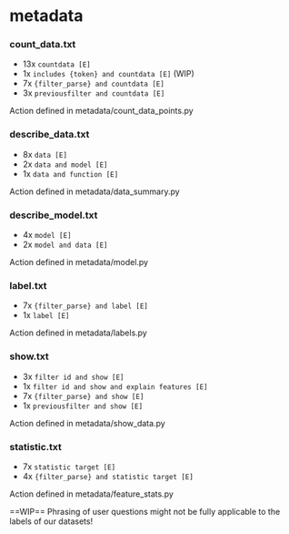 # metadata
### count_data.txt
* 13x `countdata [E]`
* 1x `includes {token} and countdata [E]` (WIP)
* 7x `{filter_parse} and countdata [E]`
* 3x `previousfilter and countdata [E]`

Action defined in metadata/count_data_points.py

### describe_data.txt
* 8x `data [E]`
* 2x `data and model [E]`
* 1x `data and function [E]`

Action defined in metadata/data_summary.py

### describe_model.txt
* 4x `model [E]`
* 2x `model and data [E]`

Action defined in metadata/model.py

### label.txt
* 7x `{filter_parse} and label [E]`
* 1x `label [E]`

Action defined in metadata/labels.py

### show.txt
* 3x `filter id and show [E]`
* 1x `filter id and show and explain features [E]`
* 7x `{filter_parse} and show [E]`
* 1x `previousfilter and show [E]`

Action defined in metadata/show_data.py 

### statistic.txt
* 7x `statistic target [E]`
* 4x `{filter_parse} and statistic target [E]`

Action defined in metadata/feature_stats.py

==WIP== Phrasing of user questions might not be fully applicable to the labels of our datasets! 